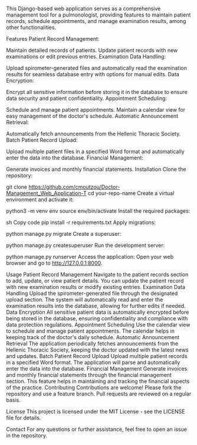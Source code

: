 This Django-based web application serves as a comprehensive management tool for a pulmonologist, providing features to maintain patient records, schedule appointments, and manage examination results, among other functionalities.

Features
Patient Record Management:

Maintain detailed records of patients.
Update patient records with new examinations or edit previous entries.
Examination Data Handling:

Upload spirometer-generated files and automatically read the examination results for seamless database entry with options for manual edits.
Data Encryption:

Encrypt all sensitive information before storing it in the database to ensure data security and patient confidentiality.
Appointment Scheduling:

Schedule and manage patient appointments.
Maintain a calendar view for easy management of the doctor's schedule.
Automatic Announcement Retrieval:

Automatically fetch announcements from the Hellenic Thoracic Society.
Batch Patient Record Upload:

Upload multiple patient files in a specified Word format and automatically enter the data into the database.
Financial Management:

Generate invoices and monthly financial statements.
Installation
Clone the repository:


git clone https://github.com/cmoutzou/Doctor-Management_Web_Application-T
cd your-repo-name
Create a virtual environment and activate it:


python3 -m venv env
source env/bin/activate
Install the required packages:

sh
Copy code
pip install -r requirements.txt
Apply migrations:


python manage.py migrate
Create a superuser:


python manage.py createsuperuser
Run the development server:


python manage.py runserver
Access the application:
Open your web browser and go to http://127.0.0.1:8000.

Usage
Patient Record Management
Navigate to the patient records section to add, update, or view patient details.
You can update the patient record with new examination results or modify existing entries.
Examination Data Handling
Upload the spirometer-generated file through the designated upload section.
The system will automatically read and enter the examination results into the database, allowing for further edits if needed.
Data Encryption
All sensitive patient data is automatically encrypted before being stored in the database, ensuring confidentiality and compliance with data protection regulations.
Appointment Scheduling
Use the calendar view to schedule and manage patient appointments.
The calendar helps in keeping track of the doctor's daily schedule.
Automatic Announcement Retrieval
The application periodically fetches announcements from the Hellenic Thoracic Society, keeping the doctor updated with the latest news and updates.
Batch Patient Record Upload
Upload multiple patient records in a specified Word format.
The application will parse and automatically enter the data into the database.
Financial Management
Generate invoices and monthly financial statements through the financial management section.
This feature helps in maintaining and tracking the financial aspects of the practice.
Contributing
Contributions are welcome! Please fork the repository and use a feature branch. Pull requests are reviewed on a regular basis.

License
This project is licensed under the MIT License - see the LICENSE file for details.

Contact
For any questions or further assistance, feel free to open an issue in the repository.
